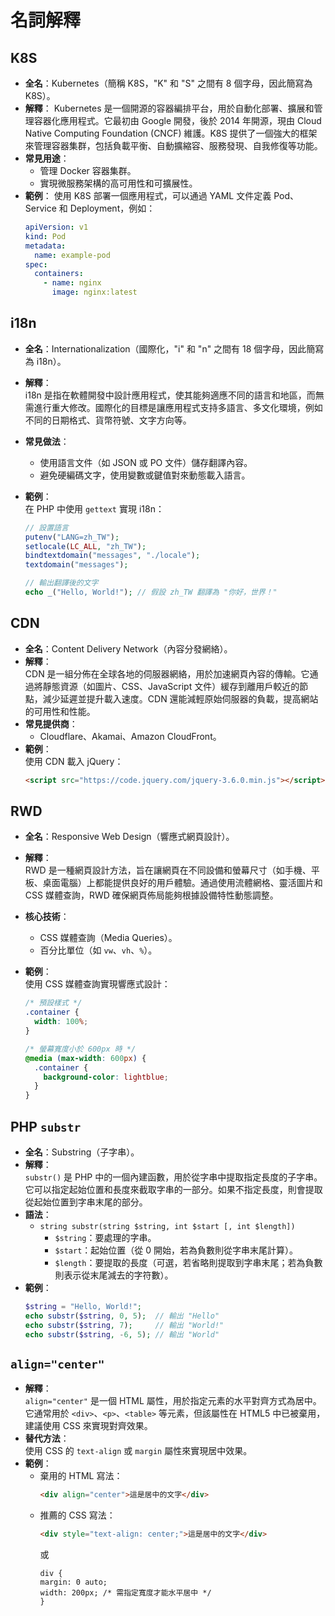 # 名詞解釋

## K8S

- **全名**：Kubernetes（簡稱 K8S，"K" 和 "S" 之間有 8 個字母，因此簡寫為 K8S）。
- **解釋**：
  Kubernetes 是一個開源的容器編排平台，用於自動化部署、擴展和管理容器化應用程式。它最初由 Google 開發，後於 2014 年開源，現由 Cloud Native Computing Foundation (CNCF) 維護。K8S 提供了一個強大的框架來管理容器集群，包括負載平衡、自動擴縮容、服務發現、自我修復等功能。
- **常見用途**：
  - 管理 Docker 容器集群。
  - 實現微服務架構的高可用性和可擴展性。
- **範例**：
  使用 K8S 部署一個應用程式，可以通過 YAML 文件定義 Pod、Service 和 Deployment，例如：
  ```yaml
  apiVersion: v1
  kind: Pod
  metadata:
    name: example-pod
  spec:
    containers:
      - name: nginx
        image: nginx:latest
  ```

## i18n

- **全名**：Internationalization（國際化，"i" 和 "n" 之間有 18 個字母，因此簡寫為 i18n）。
- **解釋**：  
  i18n 是指在軟體開發中設計應用程式，使其能夠適應不同的語言和地區，而無需進行重大修改。國際化的目標是讓應用程式支持多語言、多文化環境，例如不同的日期格式、貨幣符號、文字方向等。
- **常見做法**：
  - 使用語言文件（如 JSON 或 PO 文件）儲存翻譯內容。
  - 避免硬編碼文字，使用變數或鍵值對來動態載入語言。
- **範例**：  
  在 PHP 中使用 `gettext` 實現 i18n：

  ```php
  // 設置語言
  putenv("LANG=zh_TW");
  setlocale(LC_ALL, "zh_TW");
  bindtextdomain("messages", "./locale");
  textdomain("messages");

  // 輸出翻譯後的文字
  echo _("Hello, World!"); // 假設 zh_TW 翻譯為 "你好，世界！"
  ```

## CDN

- **全名**：Content Delivery Network（內容分發網絡）。
- **解釋**：  
  CDN 是一組分佈在全球各地的伺服器網絡，用於加速網頁內容的傳輸。它通過將靜態資源（如圖片、CSS、JavaScript 文件）緩存到離用戶較近的節點，減少延遲並提升載入速度。CDN 還能減輕原始伺服器的負載，提高網站的可用性和性能。
- **常見提供商**：
  - Cloudflare、Akamai、Amazon CloudFront。
- **範例**：  
  使用 CDN 載入 jQuery：
  ```html
  <script src="https://code.jquery.com/jquery-3.6.0.min.js"></script>
  ```

## RWD

- **全名**：Responsive Web Design（響應式網頁設計）。
- **解釋**：  
  RWD 是一種網頁設計方法，旨在讓網頁在不同設備和螢幕尺寸（如手機、平板、桌面電腦）上都能提供良好的用戶體驗。通過使用流體網格、靈活圖片和 CSS 媒體查詢，RWD 確保網頁佈局能夠根據設備特性動態調整。
- **核心技術**：
  - CSS 媒體查詢（Media Queries）。
  - 百分比單位（如 `vw`、`vh`、`%`）。
- **範例**：  
  使用 CSS 媒體查詢實現響應式設計：

  ```css
  /* 預設樣式 */
  .container {
    width: 100%;
  }

  /* 螢幕寬度小於 600px 時 */
  @media (max-width: 600px) {
    .container {
      background-color: lightblue;
    }
  }
  ```

## PHP `substr`

- **全名**：Substring（子字串）。
- **解釋**：  
  `substr()` 是 PHP 中的一個內建函數，用於從字串中提取指定長度的子字串。它可以指定起始位置和長度來截取字串的一部分。如果不指定長度，則會提取從起始位置到字串末尾的部分。
- **語法**：
  - `string substr(string $string, int $start [, int $length])`
    - `$string`：要處理的字串。
    - `$start`：起始位置（從 0 開始，若為負數則從字串末尾計算）。
    - `$length`：要提取的長度（可選，若省略則提取到字串末尾；若為負數則表示從末尾減去的字符數）。
- **範例**：
  ```php
  $string = "Hello, World!";
  echo substr($string, 0, 5);  // 輸出 "Hello"
  echo substr($string, 7);     // 輸出 "World!"
  echo substr($string, -6, 5); // 輸出 "World"
  ```

## `align="center"`

- **解釋**：  
  `align="center"` 是一個 HTML 屬性，用於指定元素的水平對齊方式為居中。它通常用於 `<div>`、`<p>`、`<table>` 等元素，但該屬性在 HTML5 中已被棄用，建議使用 CSS 來實現對齊效果。
- **替代方法**：  
  使用 CSS 的 `text-align` 或 `margin` 屬性來實現居中效果。
- **範例**：
  - 棄用的 HTML 寫法：
    ```html
    <div align="center">這是居中的文字</div>
    ```
  - 推薦的 CSS 寫法：
    ```html
    <div style="text-align: center;">這是居中的文字</div>
    ```
    或
    ```css=
    div {
    margin: 0 auto;
    width: 200px; /* 需指定寬度才能水平居中 */
    }
    ```
